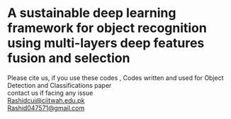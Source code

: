 # A sustainable deep learning framework for object recognition using multi-layers deep features fusion and selection

Please cite us, if you use these codes , Codes written and used for Object Detection and Classifications paper
<br>
contact us if facing any issue<br>
Rashidcui@ciitwah.edu.pk
<br>
Rashid047571@gmail.com
